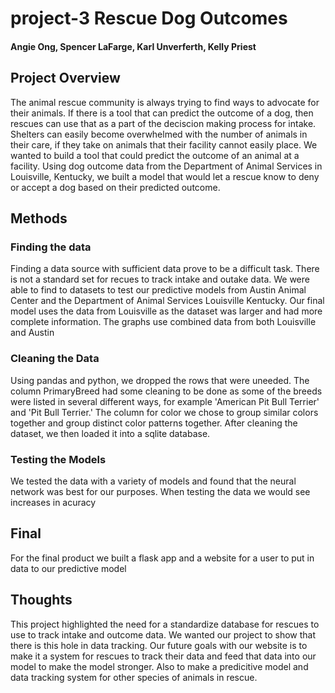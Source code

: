 # project-3 Rescue Dog Outcomes
#### Angie Ong, Spencer LaFarge, Karl Unverferth, Kelly Priest
 
## Project Overview
<p> The animal rescue community is always trying to find ways to advocate for their animals. If there is a tool that can predict the outcome of a dog, then rescues can use that as a part of the deciscion making process for intake. Shelters can easily become overwhelmed with the number of animals in their care, if they take on animals that their facility cannot easily place. We wanted to build a tool that could predict the outcome of an animal at a facility. Using dog outcome data from the Department of Animal Services in Louisville, Kentucky, we built a model that would let a rescue know to deny or accept a dog based on their predicted outcome.

## Methods

### Finding the data
<p>Finding a data source with sufficient data prove to be a difficult task. There is not a standard set for recues to track intake and outake data. We were able to find to datasets to test our predictive models from Austin Animal Center and the Department of Animal Services Louisville Kentucky. Our final model uses the data from Louisville as the dataset was larger and had more complete information. The graphs use combined data from both Louisville and Austin

### Cleaning the Data
<p>Using pandas and python, we dropped the rows that were uneeded. The column PrimaryBreed had some cleaning to be done as some of the breeds were listed in several different ways, for example 'American Pit Bull Terrier' and 'Pit Bull Terrier.' The column for color we chose to group similar colors together and group distinct color patterns together. After cleaning the dataset, we then loaded it into a sqlite database.


### Testing the Models
<p>We tested the data with a variety of models and found that the neural network was best for our purposes. When testing the data we would see increases in acuracy 

## Final 
<p>For the final product we built a flask app and a website for a user to put in data to our predictive model 

## Thoughts
<p>This project highlighted the need for a standardize database for rescues to use to track intake and outcome data. We wanted our project to show that there is this hole in data tracking. Our future goals with our website is to make it a system for rescues to track their data and feed that data into our model to make the model stronger. Also to make a predicitive model and data tracking system for other species of animals in rescue. 